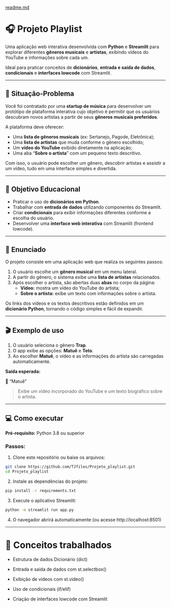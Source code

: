 [readme.md](https://github.com/user-attachments/files/23096985/readme.md)
# 🎧 **Projeto Playlist**

Uma aplicação web interativa desenvolvida com **Python** e **Streamlit** para explorar diferentes **gêneros musicais** e **artistas**, exibindo vídeos do YouTube e informações sobre cada um.  

Ideal para praticar conceitos de **dicionários**, **entrada e saída de dados**, **condicionais** e **interfaces lowcode** com Streamlit.

---

## 🧩 **Situação-Problema**

Você foi contratado por uma **startup de música** para desenvolver um protótipo de plataforma interativa cujo objetivo é permitir que os usuários descubram novos artistas a partir de seus **gêneros musicais preferidos**.  

A plataforma deve oferecer:

- Uma **lista de gêneros musicais** (ex: Sertanejo, Pagode, Eletrônica);  
- Uma **lista de artistas** que muda conforme o gênero escolhido;  
- Um **vídeo do YouTube** exibido diretamente na aplicação;  
- Uma aba “**Sobre o artista**” com um pequeno texto descritivo.

Com isso, o usuário pode escolher um gênero, descobrir artistas e assistir a um vídeo, tudo em uma interface simples e divertida.

---

## 🎯 **Objetivo Educacional**

- Praticar o uso de **dicionários em Python**.  
- Trabalhar com **entrada de dados** utilizando componentes do Streamlit.  
- Criar **condicionais** para exibir informações diferentes conforme a escolha do usuário.  
- Desenvolver uma **interface web interativa** com Streamlit (frontend lowcode).  

---

## 📝 **Enunciado**

O projeto consiste em uma aplicação web que realiza os seguintes passos:

1. O usuário escolhe um **gênero musical** em um menu lateral.  
2. A partir do gênero, o sistema exibe uma **lista de artistas** relacionados.  
3. Após escolher o artista, são abertas duas **abas** no corpo da página:  
   - **Vídeo:** mostra um vídeo do YouTube do artista;  
   - **Sobre o artista:** exibe um texto com informações sobre o artista.  

Os links dos vídeos e os textos descritivos estão definidos em um **dicionário Python**, tornando o código simples e fácil de expandir.

---

## 🎬 **Exemplo de uso**

1. O usuário seleciona o gênero **Trap**.  
2. O app exibe as opções: **Matuê** e **Teto**.  
3. Ao escolher **Matuê**, o vídeo e as informações do artista são carregadas automaticamente.

**Saída esperada:**

🎵 “Matuê”  
> Exibe um vídeo incorporado do YouTube e um texto biográfico sobre o artista.

---

## 💻 **Como executar**

**Pré-requisito:** Python 3.8 ou superior

### Passos:

1. Clone este repositório ou baixe os arquivos:

```bash
git clone https://github.com/TJfiles/Projeto_playlist.git
cd Projeto_playlist
```

2. Instale as dependências do projeto:

```bash
pip install -r requirements.txt

```

3. Execute o aplicativo Streamlit:

```bash
python -m streamlit run app.py

```

4. O navegador abrirá automaticamente (ou acesse http://localhost:8501)

--- 

# 🧠 Conceitos trabalhados

- Estrutura de dados Dicionário (dict)

- Entrada e saída de dados com st.selectbox()

- Exibição de vídeos com st.video()

- Uso de condicionais (if/elif)

- Criação de interfaces lowcode com Streamlit

